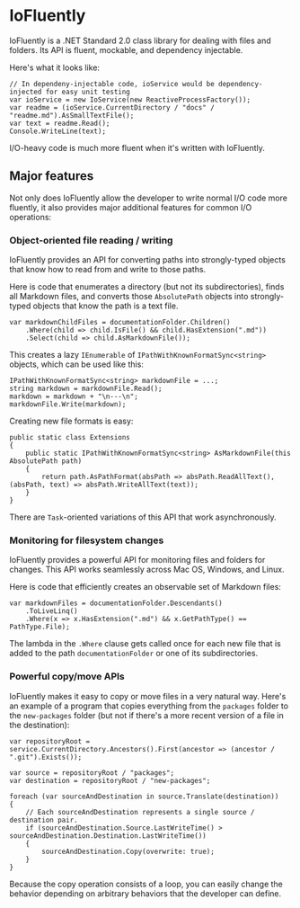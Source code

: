 # IoFluently

IoFluently is a .NET Standard 2.0 class library for dealing with files and folders. Its API is fluent, mockable, and dependency injectable.

Here's what it looks like:

```
// In dependeny-injectable code, ioService would be dependency-injected for easy unit testing
var ioService = new IoService(new ReactiveProcessFactory());
var readme = (ioService.CurrentDirectory / "docs" / "readme.md").AsSmallTextFile();
var text = readme.Read();
Console.WriteLine(text);
```

I/O-heavy code is much more fluent when it's written with IoFluently.

## Major features

Not only does IoFluently allow the developer to write normal I/O code more fluently, it also provides major additional features for common I/O operations:

### Object-oriented file reading / writing

IoFluently provides an API for converting paths into strongly-typed objects that know how to read from and write to those paths.

Here is code that enumerates a directory (but not its subdirectories), finds all Markdown files, and converts those `AbsolutePath` objects into strongly-typed objects that know the path is a text file.

```
var markdownChildFiles = documentationFolder.Children()
    .Where(child => child.IsFile() && child.HasExtension(".md"))
    .Select(child => child.AsMarkdownFile());
```

This creates a lazy `IEnumerable` of `IPathWithKnownFormatSync<string>` objects, which can be used like this:

```
IPathWithKnownFormatSync<string> markdownFile = ...;
string markdown = markdownFile.Read();
markdown = markdown + "\n---\n";
markdownFile.Write(markdown);
```

Creating new file formats is easy:

```
public static class Extensions
{
    public static IPathWithKnownFormatSync<string> AsMarkdownFile(this AbsolutePath path)
    {
        return path.AsPathFormat(absPath => absPath.ReadAllText(), (absPath, text) => absPath.WriteAllText(text));
    }
}
```

There are `Task`-oriented variations of this API that work asynchronously.

### Monitoring for filesystem changes

IoFluently provides a powerful API for monitoring files and folders for changes. This API works seamlessly across Mac OS, Windows, and Linux.

Here is code that efficiently creates an observable set of Markdown files:

```
var markdownFiles = documentationFolder.Descendants()
    .ToLiveLinq()
    .Where(x => x.HasExtension(".md") && x.GetPathType() == PathType.File);
```

The lambda in the `.Where` clause gets called once for each new file that is added to the path `documentationFolder` or one of its subdirectories.

### Powerful copy/move APIs

IoFluently makes it easy to copy or move files in a very natural way. Here's an example of a program that copies everything from the `packages` folder to the `new-packages` folder (but not if there's a more recent version of a file in the destination):

```
var repositoryRoot = service.CurrentDirectory.Ancestors().First(ancestor => (ancestor / ".git").Exists());

var source = repositoryRoot / "packages";
var destination = repositoryRoot / "new-packages";

foreach (var sourceAndDestination in source.Translate(destination))
{
    // Each sourceAndDestination represents a single source / destination pair.
    if (sourceAndDestination.Source.LastWriteTime() > sourceAndDestination.Destination.LastWriteTime())
    {
        sourceAndDestination.Copy(overwrite: true);
    }
}
```

Because the copy operation consists of a loop, you can easily change the behavior depending on arbitrary behaviors that the developer can define.

